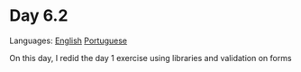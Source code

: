 # Day 6.2

Languages: [English](https://github.com/mayusatori/trybe-exercises/blob/main/exercises/B6/6.2/README.en.md#day-62) [Portuguese](https://github.com/mayusatori/trybe-exercises/tree/main/exercises/B6/6.2#dia-62)

On this day, I redid the day 1 exercise using libraries and validation on forms 
